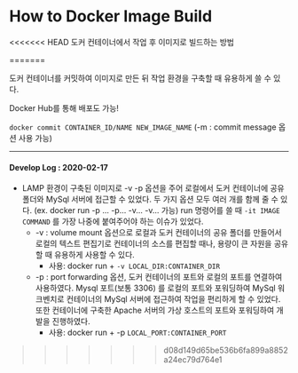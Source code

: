 # How to Docker Image Build
<<<<<<< HEAD
도커 컨테이너에서 작업 후 이미지로 빌드하는 방법

=======

도커 컨테이너를 커밋하여 이미지로 만든 뒤 작업 환경을 구축할 때 유용하게 쓸 수 있다.

Docker Hub를 통해 배포도 가능!



`docker commit CONTAINER_ID/NAME NEW_IMAGE_NAME`
(-m : commit message 옵션 사용 가능)


---

#### Develop Log : 2020-02-17

- LAMP 환경이 구축된 이미지로 -v -p 옵션을 주어 로컬에서 도커 컨테이너에 공유 폴더와 MySql 서버에 접근할 수 있었다. 두 가지 옵션 모두 여러 개를 함께 줄 수 있다. (ex. docker run -p ... -p... -v... -v... 가능)  run 명령어를 쓸 때 `-it IMAGE COMMAND` 를 가장 나중에 붙여주어야 하는 이슈가 있었다.
  - -v : volume mount 옵션으로 로컬과 도커 컨테이너의 공유 폴더를 만들어서 로컬의 텍스트 편집기로 컨테이너의 소스를 편집할 때나, 용량이 큰 자원을 공유할 때 유용하게 사용할 수 있다.
    - 사용: docker run +  `-v LOCAL_DIR:CONTAINER_DIR`
  - -p : port forwarding 옵션, 도커 컨테이너의 포트와 로컬의 포트를 연결하여 사용하였다. Mysql 포트(보통 3306) 를 로컬의 포트와 포워딩하여 MySql 워크벤치로 컨테이너의 MySql 서버에 접근하여 작업을 편리하게 할 수 있었다. 또한 컨테이너에 구축한 Apache 서버의 가상 호스트의 포트와 포워딩하여 개발을 진행하였다.
    - 사용: docker run + -p `LOCAL_PORT:CONTAINER_PORT`

  
>>>>>>> d08d149d65be536b6fa899a8852a24ec79d764e1

